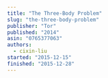 ```yaml
---
title: "The Three-Body Problem"
slug: "the-three-body-problem"
publisher: "Tor"
published: "2014"
asin: "0765377063"
authors:
  - cixin-liu
started: "2015-12-15"
finished: "2015-12-28"
---
```


